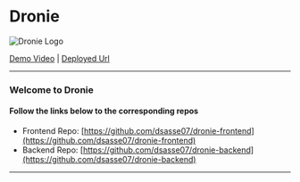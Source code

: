 # Dronie
![Dronie Logo](https://i.imgur.com/s3wbqbY.png)

[Demo Video](https://www.youtube.com/watch?v=CUclDYx6XKo) | [Deployed Url](https://dronie.netlify.app)

---  

### Welcome to Dronie
#### Follow the links below to the corresponding repos

* Frontend Repo: [https://github.com/dsasse07/dronie-frontend](https://github.com/dsasse07/dronie-frontend)
* Backend Repo: [https://github.com/dsasse07/dronie-backend](https://github.com/dsasse07/dronie-backend)

---

